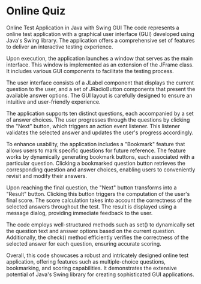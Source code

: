 # Online Quiz
Online Test Application in Java with Swing GUI
The code represents a  online test application with a graphical user interface (GUI) developed using Java's Swing library. The application offers a comprehensive set of features to deliver an interactive testing experience.

Upon execution, the application launches a window that serves as the main interface. This window is implemented as an extension of the JFrame class. It includes various GUI components to facilitate the testing process.

The user interface consists of a JLabel component that displays the current question to the user, and a set of JRadioButton components that present the available answer options. The GUI layout is carefully designed to ensure an intuitive and user-friendly experience.

The application supports ten distinct questions, each accompanied by a set of answer choices. The user progresses through the questions by clicking the "Next" button, which triggers an action event listener. This listener validates the selected answer and updates the user's progress accordingly.

To enhance usability, the application includes a "Bookmark" feature that allows users to mark specific questions for future reference. The feature works by dynamically generating bookmark buttons, each associated with a particular question. Clicking a bookmarked question button retrieves the corresponding question and answer choices, enabling users to conveniently revisit and modify their answers.

Upon reaching the final question, the "Next" button transforms into a "Result" button. Clicking this button triggers the computation of the user's final score. The score calculation takes into account the correctness of the selected answers throughout the test. The result is displayed using a message dialog, providing immediate feedback to the user.

The code employs well-structured methods such as set() to dynamically set the question text and answer options based on the current question. Additionally, the check() method efficiently verifies the correctness of the selected answer for each question, ensuring accurate scoring.

Overall, this code showcases a robust and intricately designed online test application, offering features such as multiple-choice questions, bookmarking, and scoring capabilities. It demonstrates the extensive potential of Java's Swing library for creating sophisticated GUI applications.
